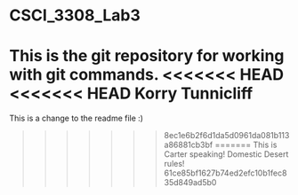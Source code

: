 # CSCI_3308_Lab3
This is the git repository for working with git commands.
<<<<<<< HEAD
<<<<<<< HEAD
Korry Tunnicliff
=======


This is a change to the readme file :)
>>>>>>> 8ec1e6b2f6d1da5d0961da081b113a86881cb3bf
=======
This is Carter speaking! Domestic Desert rules!
>>>>>>> 61ce85bf1627b74ed2efc10b1fec835d849ad5b0
